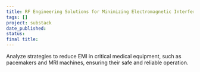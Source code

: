```yaml
---
title: RF Engineering Solutions for Minimizing Electromagnetic Interference in Medical Devices
tags: []
project: substack
date_published: 
status: 
final title:
---
```

Analyze strategies to reduce EMI in critical medical equipment, such as pacemakers and MRI machines, ensuring their safe and reliable operation.